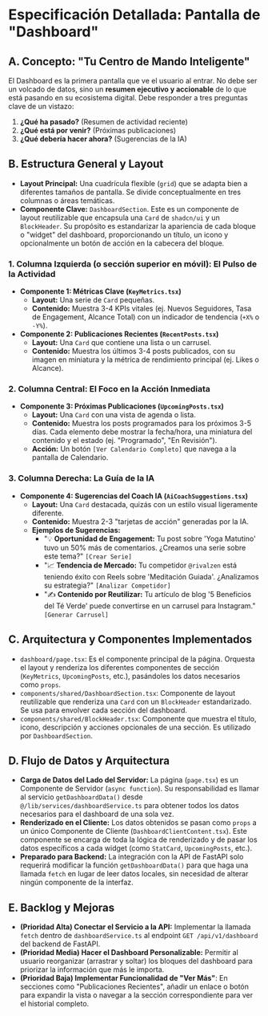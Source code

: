 # Especificación Detallada: Pantalla de "Dashboard"

## A. Concepto: "Tu Centro de Mando Inteligente"

El Dashboard es la primera pantalla que ve el usuario al entrar. No debe ser un volcado de datos, sino un **resumen ejecutivo y accionable** de lo que está pasando en su ecosistema digital. Debe responder a tres preguntas clave de un vistazo:
1.  **¿Qué ha pasado?** (Resumen de actividad reciente)
2.  **¿Qué está por venir?** (Próximas publicaciones)
3.  **¿Qué debería hacer ahora?** (Sugerencias de la IA)

## B. Estructura General y Layout

-   **Layout Principal:** Una cuadrícula flexible (`grid`) que se adapta bien a diferentes tamaños de pantalla. Se divide conceptualmente en tres columnas o áreas temáticas.
-   **Componente Clave:** `DashboardSection`. Este es un componente de layout reutilizable que encapsula una `Card` de `shadcn/ui` y un `BlockHeader`. Su propósito es estandarizar la apariencia de cada bloque o "widget" del dashboard, proporcionando un título, un icono y opcionalmente un botón de acción en la cabecera del bloque.

### 1. Columna Izquierda (o sección superior en móvil): El Pulso de la Actividad
-   **Componente 1: Métricas Clave (`KeyMetrics.tsx`)**
    -   **Layout:** Una serie de `Card` pequeñas.
    -   **Contenido:** Muestra 3-4 KPIs vitales (ej. Nuevos Seguidores, Tasa de Engagement, Alcance Total) con un indicador de tendencia (`+X%` o `-Y%`).
-   **Componente 2: Publicaciones Recientes (`RecentPosts.tsx`)**
    -   **Layout:** Una `Card` que contiene una lista o un carrusel.
    -   **Contenido:** Muestra los últimos 3-4 posts publicados, con su imagen en miniatura y la métrica de rendimiento principal (ej. Likes o Alcance).

### 2. Columna Central: El Foco en la Acción Inmediata
-   **Componente 3: Próximas Publicaciones (`UpcomingPosts.tsx`)**
    -   **Layout:** Una `Card` con una vista de agenda o lista.
    -   **Contenido:** Muestra los posts programados para los próximos 3-5 días. Cada elemento debe mostrar la fecha/hora, una miniatura del contenido y el estado (ej. "Programado", "En Revisión").
    -   **Acción:** Un botón `[Ver Calendario Completo]` que navega a la pantalla de Calendario.

### 3. Columna Derecha: La Guía de la IA
-   **Componente 4: Sugerencias del Coach IA (`AiCoachSuggestions.tsx`)**
    -   **Layout:** Una `Card` destacada, quizás con un estilo visual ligeramente diferente.
    -   **Contenido:** Muestra 2-3 "tarjetas de acción" generadas por la IA.
    -   **Ejemplos de Sugerencias:**
        -   "💡 **Oportunidad de Engagement:** Tu post sobre 'Yoga Matutino' tuvo un 50% más de comentarios. ¿Creamos una serie sobre este tema?" `[Crear Serie]`
        -   "📈 **Tendencia de Mercado:** Tu competidor `@rivalzen` está teniendo éxito con Reels sobre 'Meditación Guiada'. ¿Analizamos su estrategia?" `[Analizar Competidor]`
        -   "✍️ **Contenido por Reutilizar:** Tu artículo de blog '5 Beneficios del Té Verde' puede convertirse en un carrusel para Instagram." `[Generar Carrusel]`

## C. Arquitectura y Componentes Implementados

-   `dashboard/page.tsx`: Es el componente principal de la página. Orquesta el layout y renderiza los diferentes componentes de sección (`KeyMetrics`, `UpcomingPosts`, etc.), pasándoles los datos necesarios como `props`.
-   `components/shared/DashboardSection.tsx`: Componente de layout reutilizable que renderiza una `Card` con un `BlockHeader` estandarizado. Se usa para envolver cada sección del dashboard.
-   `components/shared/BlockHeader.tsx`: Componente que muestra el título, icono, descripción y acciones opcionales de una sección. Es utilizado por `DashboardSection`.

## D. Flujo de Datos y Arquitectura

- **Carga de Datos del Lado del Servidor:** La página (`page.tsx`) es un Componente de Servidor (`async function`). Su responsabilidad es llamar al servicio `getDashboardData()` desde `@/lib/services/dashboardService.ts` para obtener todos los datos necesarios para el dashboard de una sola vez.
- **Renderizado en el Cliente:** Los datos obtenidos se pasan como `props` a un único Componente de Cliente (`DashboardClientContent.tsx`). Este componente se encarga de toda la lógica de renderizado y de pasar los datos específicos a cada widget (como `StatCard`, `UpcomingPosts`, etc.).
- **Preparado para Backend:** La integración con la API de FastAPI solo requerirá modificar la función `getDashboardData()` para que haga una llamada `fetch` en lugar de leer datos locales, sin necesidad de alterar ningún componente de la interfaz.

## E. Backlog y Mejoras

-   **(Prioridad Alta) Conectar el Servicio a la API:** Implementar la llamada `fetch` dentro de `dashboardService.ts` al endpoint `GET /api/v1/dashboard` del backend de FastAPI.
-   **(Prioridad Media) Hacer el Dashboard Personalizable:** Permitir al usuario reorganizar (arrastrar y soltar) los bloques del dashboard para priorizar la información que más le importa.
-   **(Prioridad Baja) Implementar Funcionalidad de "Ver Más"**: En secciones como "Publicaciones Recientes", añadir un enlace o botón para expandir la vista o navegar a la sección correspondiente para ver el historial completo.